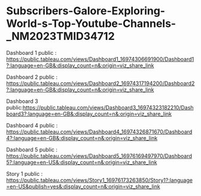 # Subscribers-Galore-Exploring-World-s-Top-Youtube-Channels-_NM2023TMID34712

Dashboard 1 public : 
https://public.tableau.com/views/Dashboard1_16974306691900/Dashboard1?:language=en-GB&:display_count=n&:origin=viz_share_link

Dashboard 2 public :
https://public.tableau.com/views/Dashboard2_16974317194200/Dashboard2?:language=en-GB&:display_count=n&:origin=viz_share_link

Dashboard 3 public:https://public.tableau.com/views/Dashboard3_16974323182210/Dashboard3?:language=en-GB&:display_count=n&:origin=viz_share_link

Dashboard 4 public :
https://public.tableau.com/views/Dashboard4_16974326871670/Dashboard4?:language=en-GB&:display_count=n&:origin=viz_share_link

Dashboard 5 public :
https://public.tableau.com/views/Dashboard5_16976169497970/Dashboard5?:language=en-US&:display_count=n&:origin=viz_share_link

Story 1 public : 
https://public.tableau.com/views/Story1_16976173263850/Story1?:language=en-US&publish=yes&:display_count=n&:origin=viz_share_link

